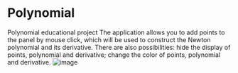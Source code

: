# Polynomial
Polynomial educational project
The application allows you to add points to the panel by mouse click, which will be used to construct the Newton polynomial and its derivative.
There are also possibilities: hide the display of points, polynomial and derivative; change the color of points, polynomial and derivative.
![image](https://user-images.githubusercontent.com/73651139/202436630-948cfe44-d9a7-4b42-94be-be9409465621.png)
